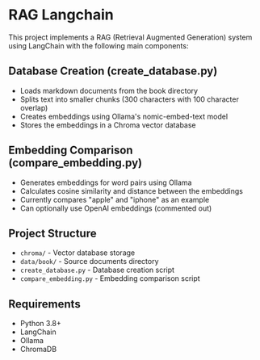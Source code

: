 # RAG Langchain
This project implements a RAG (Retrieval Augmented Generation) system using LangChain with the following main components:

## Database Creation (create_database.py)
- Loads markdown documents from the book directory
- Splits text into smaller chunks (300 characters with 100 character overlap) 
- Creates embeddings using Ollama's nomic-embed-text model
- Stores the embeddings in a Chroma vector database

## Embedding Comparison (compare_embedding.py)
- Generates embeddings for word pairs using Ollama
- Calculates cosine similarity and distance between the embeddings
- Currently compares "apple" and "iphone" as an example
- Can optionally use OpenAI embeddings (commented out)

## Project Structure
- `chroma/` - Vector database storage
- `data/book/` - Source documents directory
- `create_database.py` - Database creation script
- `compare_embedding.py` - Embedding comparison script

## Requirements
- Python 3.8+
- LangChain
- Ollama
- ChromaDB